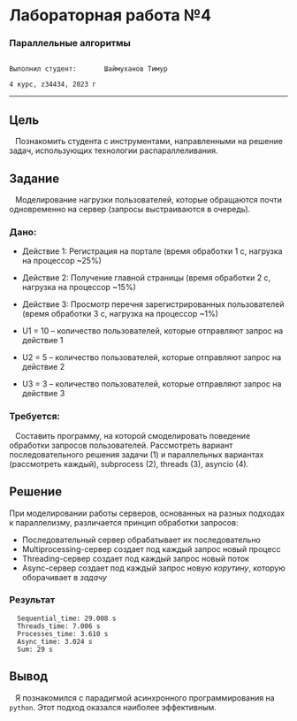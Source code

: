 # Лабораторная работа №4

### Параллельные алгоритмы
                                                                                  Выполнил студент:       Шаймуханов Тимур
                                                                                                   4 курс, z34434, 2023 г
---
## Цель 

&ensp; Познакомить студента с инструментами, направленными на решение задач, использующих технологии распараллеливания.

## Задание

&ensp; Моделирование нагрузки пользователей, которые обращаются почти одновременно на сервер (запросы выстраиваются в очередь).

### Дано:

- Действие 1: Регистрация на портале (время обработки 1 c, нагрузка на процессор ~25%)

- Действие 2: Получение главной страницы (время обработки 2 c, нагрузка на процессор ~15%)

- Действие 3: Просмотр перечня зарегистрированных пользователей (время обработки 3 c, нагрузка на процессор ~1%)

- U1 = 10 – количество пользователей, которые отправляют запрос на действие 1

- U2 = 5 – количество пользователей, которые отправляют запрос на действие 2

- U3 = 3 – количество пользователей, которые отправляют запрос на действие 3

### Требуется:

&ensp; Составить программу, на которой смоделировать поведение обработки
запросов пользователей. Рассмотреть вариант последовательного решения
задачи (1) и параллельных вариантах (рассмотреть каждый), subprocess (2),
threads (3), asyncio (4).

## Решение

При моделировании работы серверов, основанных на разных подходах к параллелизму, различается принцип обработки запросов:

- Последовательный сервер обрабатывает их последовательно
- Multiprocessing-сервер создает под каждый запрос новый процесс
- Threading-сервер создает под каждый запрос новый поток
- Async-сервер создает под каждый запрос новую _корутину_, которую оборачивает в _задачу_

### Результат

``` console
  Sequential_time: 29.008 s
  Threads_time: 7.006 s
  Processes_time: 3.610 s
  Async_time: 3.024 s
  Sum: 29 s
```


## Вывод
&ensp; Я познакомился с парадигмой асинхронного программирования на ```python```. Этот подход оказался наиболее эффективным.
